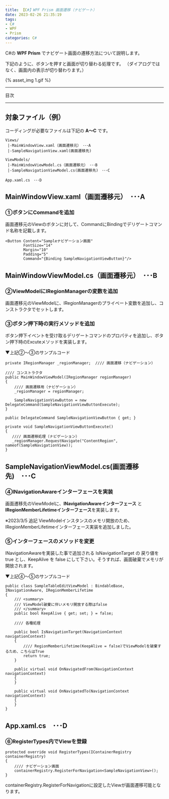 ```yaml
---
title: 【C#】WPF Prism 画面遷移（ナビゲート）
date: 2023-02-26 21:35:19
tags:
- C#
- WPF
- Prism
categories: C#
---
```


C#の **WPF Prism** でナビゲート画面の遷移方法について説明します。

下記のように、ボタンを押すと画面が切り替わる処理です。
（ダイアログではなく、画面内の表示が切り替わります。）

{% asset_img 1.gif %}

___
目次
<!-- toc -->

___


## 対象ファイル（例）

コーディングが必要なファイルは下記の **A～C** です。

```
Views/
 |-MainWindowView.xaml（画面遷移元）　･･･A
 |-SampleNavigationView.xaml(画面遷移先)

ViewModels/
 |-MainWindowViewModel.cs（画面遷移元）　･･･B
 |-SampleNavigationViewModel.cs(画面遷移先)　･･･C

App.xaml.cs　･･･D
```

## MainWindowView.xaml（画面遷移元）　･･･A

### ①ボタンにCommandを追加

画面遷移元のViewのボタンに対して、CommandにBindingでデリゲートコマンド名称を記載します。

```
<Button Content="Sampleナビゲーション画面"
        FontSize="14"
        Margin="10"
        Padding="5"
        Command="{Binding SampleNavigationViewButton}"/>
```

## MainWindowViewModel.cs（画面遷移元）　･･･B

### ②ViewModelにIRegionManagerの変数を追加

画面遷移元のViewModelに、IRegionManagerのプライベート変数を追加し、コンストラクタでセットします。

### ③ボタン押下時の実行メソッドを追加

ボタン押下イベントを受け取るデリゲートコマンドのプロパティを追加し、ボタン押下時のExcuteメソッドを実装します。

▼上記②～③のサンプルコード
```
private IRegionManager _regionManager;  //// 画面遷移（ナビゲーション）

//// コンストラクタ
public MainWindowViewModel(IRegionManager regionManager)
{
    //// 画面遷移用（ナビゲーション）
    _regionManager = regionManager;

    SampleNavigationViewButton = new DelegateCommand(SampleNavigationViewButtonExecute);
}

public DelegateCommand SampleNavigationViewButton { get; }

private void SampleNavigationViewButtonExecute()
{
   //// 画面遷移処理（ナビゲーション）
   _regionManager.RequestNavigate("ContentRegion", nameof(SampleNavigationView));
}
```

## SampleNavigationViewModel.cs(画面遷移先)　･･･C

### ④INavigationAwareインターフェースを実装
画面遷移先のViewModelに、**INavigationAwareインターフェース** と **IRegionMemberLifetimeインターフェース**を実装します。

※2023/3/5 追記
ViewModelインスタンスのメモリ開放のため、IRegionMemberLifetimeインターフェース実装を追加しました。

### ⑤インターフェースのメソッドを変更
INavigationAwareを実装した事で追加される IsNavigationTarget の 戻り値を true とし、KeepAlive を false にして下さい。そうすれば、画面破棄でメモリが開放されます。

▼上記④～⑤のサンプルコード
```
public class SampleTableEditViewModel : BindableBase, INavigationAware, IRegionMemberLifetime
{
    /// <summary>
    /// ViewModel破棄に伴いメモリ開放する際はfalse
    /// </summary>
    public bool KeepAlive { get; set; } = false;

    //// 各種処理

    public bool IsNavigationTarget(NavigationContext navigationContext)
    {
        //// RegionMemberLifetime(KeepAlive = false)でViewModelを破棄するため、こちらはTrue
        return true;
    }

    public virtual void OnNavigatedFrom(NavigationContext navigationContext)
    {
    }

    public virtual void OnNavigatedTo(NavigationContext navigationContext)
    {
    }
}
```

## App.xaml.cs　･･･D

### ⑥RegisterTypes内でViewを登録

```
protected override void RegisterTypes(IContainerRegistry containerRegistry)
{
    //// ナビゲーション画面
    containerRegistry.RegisterForNavigation<SampleNavigationView>();
}
```

containerRegistry.RegisterForNavigationに設定したViewが画面遷移可能となります。
